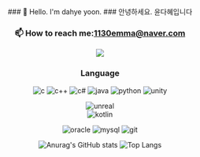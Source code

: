 <div align="center">
###  👋 Hello. I'm dahye yoon.
###   안녕하세요. 윤다혜입니다

<!--
**gesture07/gesture07** is a ✨ _special_ ✨ repository because its `README.md` (this file) appears on your GitHub profile.

Here are some ideas to get you started:


### 🌱 I’m currently learning ...
- 👯 I’m looking to collaborate on ...
- 🤔 I’m looking for help with ...
- 💬 Ask me about ...
- 😄 Pronouns: ...
- ⚡ Fun fact: ...
-->



### 📫 How to reach me:1130emma@naver.com 
<a href="https://gombinimbi.tistory.com" target="_blank"><img src="https://img.shields.io/badge/Tistory-eb531f?style=plastic&logo=Tistory&logoColor=Red"/></a>


### Language
![c](https://img.shields.io/badge/-c-red)
![c++](https://img.shields.io/badge/-c%2B%2B-orange)
![c#](https://img.shields.io/badge/-c%23-yellow)
![java](https://img.shields.io/badge/-java-brightgreen)
![python](https://img.shields.io/badge/-python-blue)
![unity](https://img.shields.io/badge/-unity-purple)

![unreal](https://img.shields.io/badge/-unreal-red)  
![kotlin](https://img.shields.io/badge/-kotlin-orange)

![oracle](https://img.shields.io/badge/-oracle-red)
![mysql](https://img.shields.io/badge/-mysql-orange)
![git](https://img.shields.io/badge/-git-yellow)


![Anurag's GitHub stats](https://github-readme-stats.vercel.app/api?username=gesture07&show_icons=true&theme=radical)
![Top Langs](https://github-readme-stats.vercel.app/api/top-langs/?username=gesture07&layout=compact&theme=radical)
</div>
